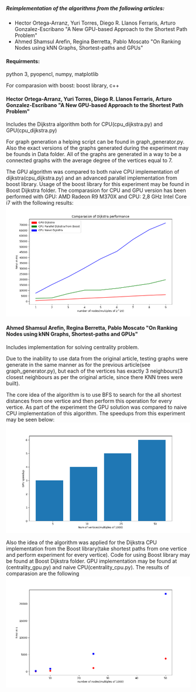##### Reimplementation of the algorithms from the following articles: 
* Hector Ortega-Arranz, Yuri Torres, Diego R. Llanos Ferraris, Arturo Gonzalez-Escribano "A New GPU-based Approach to the Shortest Path Problem"
* Ahmed Shamsul Arefin, Regina Berretta, Pablo Moscato "On Ranking Nodes using kNN Graphs, Shortest-paths and GPUs"

#### Requirments:
python 3, pyopencl, numpy, matplotlib

For comparasion with boost: boost library, c++

#### Hector Ortega-Arranz, Yuri Torres, Diego R. Llanos Ferraris, Arturo Gonzalez-Escribano "A New GPU-based Approach to the Shortest Path Problem"
Includes the Dijkstra algorithm both for CPU(cpu_dijkstra.py) and GPU(cpu_dijkstra.py)

For graph generation a helping script can be found in graph_generator.py. Also the exact versions of the graphs generated during the experiment may be founds in Data folder. All of the graphs are generated in a way to be a connected graphs with the average degree of the vertices equal to 7.

The GPU algorithm was compared to both naive CPU implementation of dijkstra(cpu_dijkstra.py) and an advanced parallel implementation from boost library. Usage of the boost library for this experiment may be found in Boost Dijkstra folder.
The comparasion for CPU and GPU version has been performed with GPU: AMD Radeon R9 M370X and CPU: 2,8 GHz Intel Core i7 with the following results:
![Image of dijkstra results](https://github.com/sabrinamusatian/ShortestPathsWithGPU/blob/master/dijkstra_result.png)

#### Ahmed Shamsul Arefin, Regina Berretta, Pablo Moscato "On Ranking Nodes using kNN Graphs, Shortest-paths and GPUs"
Includes implementation for solving centrality problem. 

Due to the inability to use data from the original article, testing graphs were generate in the same manner as for the previous article(see graph_generator.py), but each of the vertices has exactly 3 neighbours(3 closest neighbours as per the original article, since there KNN trees were built).

The core idea of the algorithm is to use BFS to search for the all shortest distances from one vertice and then perform this operation for every vertice. As part of the experiment the GPU solution was compared to naive CPU implementation of this algorithm. The speedups from this experiment may be seen below: 
![Image of centra speedup results](https://github.com/sabrinamusatian/ShortestPathsWithGPU/blob/master/centrality_speedup_results.png)

Also the idea of the algorithm was applied for the Dijkstra CPU implementation from the Boost library(take shortest paths from one vertice and perform experiment for every vertice). Code for using Boost library may be found at Boost Dijkstra folder. GPU implementation may be found at (centrality_gpu.py) and naive CPU(centrality_cpu.py). The results of comparasion are the following
![Image of centra results](https://github.com/sabrinamusatian/ShortestPathsWithGPU/blob/master/centrality_results.png)



